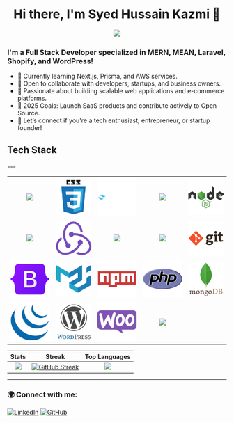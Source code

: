 <body>
  <div align="center">
    <h1>Hi there, I'm Syed Hussain Kazmi 👋</h1>
  </div>

  <p align="center">
    <a href="https://github.com/syedhussainkazmy"><img src="https://readme-typing-svg.herokuapp.com?lines=MERN+Stack+Expert;MEAN+Stack+Expert;Full+Stack+Developer;JavaScript+Developer;Node+Developer;React+Developer;Angular+Developer;Backend+Developer;Frontend+Developer&center=true&width=500&height=50"></a>
  </p>

  <h3>I'm a Full Stack Developer specialized in MERN, MEAN, Laravel, Shopify, and WordPress!</h3>
  <ul>
    <li>🌱 Currently learning Next.js, Prisma, and AWS services.</li>
    <li>👯 Open to collaborate with developers, startups, and business owners.</li>
    <li>📢 Passionate about building scalable web applications and e-commerce platforms.</li>
    <li>🥅 2025 Goals: Launch SaaS products and contribute actively to Open Source.</li>
    <li>💎 Let’s connect if you're a tech enthusiast, entrepreneur, or startup founder!</li>
  </ul>

  <h2>Tech Stack</h2>

<table width="80%">
 
<tr>
    <td align='center' width="200">
        <img src="https://upload.wikimedia.org/wikipedia/commons/thumb/3/38/HTML5_Badge.svg/600px-HTML5_Badge.svg.png"  width="70">
    </td>
    <td align='center' width="200">
        <img src="https://raw.githubusercontent.com/devicons/devicon/0d6c64dbbf311879f7d563bfc3ccf559f9ed111c/icons/css3/css3-original-wordmark.svg" width="80">
    </td>
 <td align='center' width="200">
        <img src="https://github.com/devicons/devicon/blob/master/icons/tailwindcss/tailwindcss-original-wordmark.svg" width="170">
    </td>
     <td align='center' width="200">
        <img src="https://github.com/abranhe/programming-languages-logos/blob/master/src/javascript/javascript.svg" width="90">
    </td>
    <td align='center' width="200">
        <img src="https://github.com/devicons/devicon/blob/master/icons/nodejs/nodejs-original-wordmark.svg">
    </td>
</tr>
 
<tr>
    <td align='center' width="200">
         <img src="https://www.vectorlogo.zone/logos/reactjs/reactjs-ar21.svg">
    </td>
	  <td align='center' width="200">
        <img src="https://github.com/devicons/devicon/blob/master/icons/redux/redux-original.svg"  width="90">
    </td>
 <td align='center' width="200">
        <img src="https://www.vectorlogo.zone/logos/heroku/heroku-ar21.svg">
    </td>
  <td align='center' width="200">
        <img src="https://download.logo.wine/logo/MySQL/MySQL-Logo.wine.png" >
    </td>
    <td align='center' width="200">
         <img src="https://github.com/devicons/devicon/blob/master/icons/git/git-original-wordmark.svg" width="100">
    </td>
</tr>
	
<tr>
    <td align='center' width="200">
        <img src="https://github.com/devicons/devicon/blob/master/icons/bootstrap/bootstrap-original.svg"  width="90">
    </td>
    <td align='center' width="200">
        <img src="https://github.com/devicons/devicon/blob/master/icons/materialui/materialui-original.svg" width="80">
    </td>
 <td align='center' width="200">
        <img src="https://github.com/devicons/devicon/blob/master/icons/npm/npm-original-wordmark.svg" width="150">
    </td>
     <td align='center' width="200">
        <img src="https://github.com/devicons/devicon/blob/master/icons/php/php-original.svg" width="90">
    </td>
    <td align='center' width="200">
        <img src="https://github.com/devicons/devicon/blob/master/icons/mongodb/mongodb-original-wordmark.svg" width="90">
    </td>
</tr>
<tr>
    <td align='center' width="200">
       <img src="https://github.com/devicons/devicon/blob/master/icons/jquery/jquery-original.svg"  width="90">
    </td>
    <td align='center' width="200">
       <img src="https://github.com/devicons/devicon/blob/master/icons/wordpress/wordpress-original.svg"  width="90">
    </td>
    <td align='center' width="200">
       <img src="https://github.com/devicons/devicon/blob/master/icons/woocommerce/woocommerce-original.svg"  width="90">
    </td>
    <td align='center' width="200">
       <img src="https://cdn.worldvectorlogo.com/logos/shopify.svg"  width="90">
    </td>
</tr>
---

| Stats | Streak | Top Languages |
|:---:|:---:|:---:|
|![](https://github-profile-summary-cards.vercel.app/api/cards/stats?username=AliAhmadTauqeer&theme=gruvbox)|[![GitHub Streak](https://streak-stats.demolab.com/?user=AliAhmadTauqeer&theme=gruvbox&hide_border=true&border_radius=32&date_format=j%20M%5B%20Y%5D&ring=888888)](https://git.io/streak-stats)|![](https://github-profile-summary-cards.vercel.app/api/cards/repos-per-language?username=AliAhmadTauqeer&theme=gruvbox)

---

### 🌍 Connect with me:
[![LinkedIn](https://img.shields.io/badge/LinkedIn-0077B5?style=for-the-badge&logo=linkedin&logoColor=white)](https://www.linkedin.com/in/syed-hussain-kazmi/) [![GitHub](https://img.shields.io/badge/GitHub-333?style=for-the-badge&logo=github&logoColor=white)](https://github.com/syedhussainkazmy)

</body>
